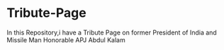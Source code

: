 # Tribute-Page
In this Repository,i have a Tribute Page on  former President of India and Missile Man Honorable APJ Abdul Kalam
